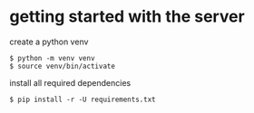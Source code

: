 # getting started with the server

create a python venv

```
$ python -m venv venv
$ source venv/bin/activate
```

install all required dependencies

```
$ pip install -r -U requirements.txt
```
